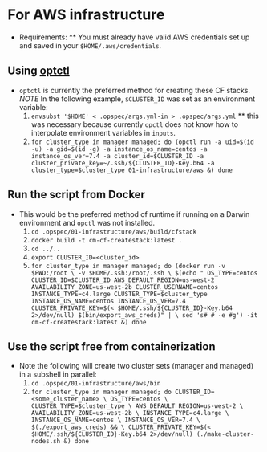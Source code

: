 
# For AWS infrastructure
* Requirements:
** You must already have valid AWS credentials set up and saved in your `$HOME/.aws/credentials`.

## Using [optctl](https://opctl.io/docs/getting-started/opctl.html)
* `optctl` is currently the preferred method for creating these CF stacks. *NOTE* In the following example, `$CLUSTER_ID` was set as an environment variable:
  1. `envsubst '$HOME' < .opspec/args.yml-in > .opspec/args.yml`
  ** this was necessary because currently `opctl` does not know how to interpolate environment variables in `inputs`.
  1. `for cluster_type in manager managed; do
        (opctl run -a uid=$(id -u)
                   -a gid=$(id -g)
                   -a instance_os_name=centos
                   -a instance_os_ver=7.4
                   -a cluster_id=$CLUSTER_ID
                   -a cluster_private_key=~/.ssh/${CLUSTER_ID}-Key.b64
                   -a cluster_type=$cluster_type 01-infrastructure/aws &)
      done`

## Run the script from Docker
* This would be the preferred method of runtime if running on a Darwin environment and `opctl` was not installed.
  1. `cd .opspec/01-infrastructure/aws/build/cfstack`
  1. `docker build -t cm-cf-createstack:latest .`
  1. `cd ../..`
  1. `export CLUSTER_ID=<cluster_id>`
  1. `for cluster_type in manager managed; do
        (docker run -v $PWD:/root \
                   -v $HOME/.ssh:/root/.ssh \
              $(echo " OS_TYPE=centos
                       CLUSTER_ID=$CLUSTER_ID
                       AWS_DEFAULT_REGION=us-west-2
                       AVAILABILITY_ZONE=us-west-2b
                       CLUSTER_USERNAME=centos
                       INSTANCE_TYPE=c4.large
                       CLUSTER_TYPE=$cluster_type
                       INSTANCE_OS_NAME=centos
                       INSTANCE_OS_VER=7.4
                       CLUSTER_PRIVATE_KEY=$(< $HOME/.ssh/${CLUSTER_ID}-Key.b64 2>/dev/null)
              $(bin/export_aws_creds)" | \
                sed 's# # -e #g')
                      -it cm-cf-createstack:latest &)
      done`

## Use the script free from containerization
* Note the following will create two cluster sets (manager and managed) in a subshell in parallel:
  1. `cd .opspec/01-infrastructure/aws/bin`
  1. `for cluster_type in manager managed; do
        CLUSTER_ID=<some_cluster_name> \
        OS_TYPE=centos \
        CLUSTER_TYPE=$cluster_type \
        AWS_DEFAULT_REGION=us-west-2 \
        AVAILABILITY_ZONE=us-west-2b \
        INSTANCE_TYPE=c4.large \
        INSTANCE_OS_NAME=centos \
        INSTANCE_OS_VER=7.4 \
        $(./export_aws_creds) && \
        CLUSTER_PRIVATE_KEY=$(< $HOME/.ssh/${CLUSTER_ID}-Key.b64 2>/dev/null)
        (./make-cluster-nodes.sh &)
      done`

